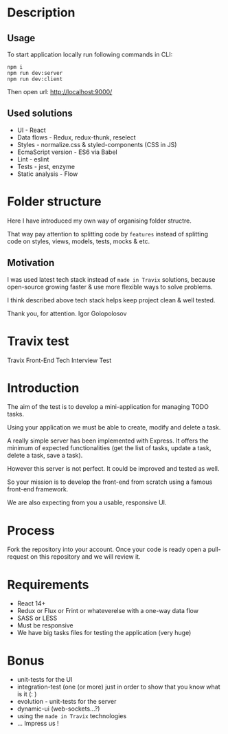 # Description
## Usage

To start application locally run following commands in CLI:

```
npm i
npm run dev:server
npm run dev:client
```

Then open url: [http://localhost:9000/](http://localhost:9000/)

## Used solutions
* UI - React
* Data flows - Redux, redux-thunk, reselect
* Styles - normalize.css & styled-components (CSS in JS)
* EcmaScript version - ES6 via Babel
* Lint - eslint
* Tests - jest, enzyme
* Static analysis - Flow

# Folder structure

Here I have introduced my own way of organising folder structre.

That way pay attention to splitting code by `features` instead of splitting code on styles, views, models, tests, mocks & etc.

## Motivation
I was used latest tech stack instead of `made in Travix` solutions, because open-source growing faster & use more flexible ways to solve problems.

I think described above tech stack helps keep project clean & well tested.

Thank you, for attention.
Igor Golopolosov


# Travix test

Travix Front-End Tech Interview Test

# Introduction

The aim of the test is to develop a mini-application for managing TODO tasks.

Using your application we must be able to create, modify and delete a task.

A really simple server has been implemented with Express. It offers the minimum of expected functionalities (get the list of tasks, update a task, delete a task, save a task).

However this server is not perfect. It could be improved and tested as well.

So your mission is to develop the front-end from scratch using a famous front-end framework.

We are also expecting from you a usable, responsive UI.

# Process

Fork the repository into your account. Once your code is ready open a pull-request on this repository and we will review it.

# Requirements

* React 14+
* Redux or Flux or Frint or whateverelse with a one-way data flow
* SASS or LESS
* Must be responsive
* We have big tasks files for testing the application (very huge)

# Bonus

* unit-tests for the UI
* integration-test (one (or more) just in order to show that you know what is it (: )
* evolution - unit-tests for the server
* dynamic-ui (web-sockets...?)
* using the `made in Travix` technologies
* ... Impress us !
